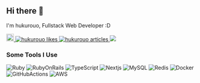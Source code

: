 ## Hi there 👋

I'm hukurouo, Fullstack Web Developer :D

 <a href="http://twitter.com/hukurouo_code">
    <img height="20" src="https://img.shields.io/twitter/follow/hukurouo_code?label=Twitter&logo=twitter&style=flat-square" />
  </a>
  <!-- Like のバッジ -->
  <a href="https://zenn.dev/hukurouo">
    <img src="https://zenn.badge.nikaera.com/s/hukurouo/likes?style=flat-square" alt="hukurouo likes" />
  </a>

  <!-- Articles のバッジ -->
  <a href="https://zenn.dev/hukurouo/articles">
    <img src="https://zenn.badge.nikaera.com/s/hukurouo/articles?style=flat-square" alt="hukurouo articles" />
  </a>
<a href="https://atcoder.jp/users/hukurouo" target="_blank" title="hukurouo"><img src="https://img.shields.io/endpoint?url=https%3A%2F%2Fatcoder-badges.now.sh%2Fapi%2Fatcoder%2Fjson%2Fhukurouo&style=flat-square" /></a>

### Some Tools I Use

<p>
 <img alt="Ruby" src="https://img.shields.io/badge/-Ruby-a52a2a?style=flat-square&logo=ruby&logoColor=white" />
 <img alt="RubyOnRails" src="https://img.shields.io/badge/-Rails-ff4500?style=flat-square&logo=rubyonrails&logoColor=white" />
 <img alt="TypeScript" src="https://img.shields.io/badge/-TypeScript-007ACC?style=flat-square&logo=typescript&logoColor=white" />
 <img alt="Nextjs" src="https://img.shields.io/badge/-Next.js-000000?style=flat-square&logo=next.js&logoColor=white" />
 <img alt="MySQL" src="https://img.shields.io/badge/-MySQL-4682b4?style=flat-square&logo=mysql&logoColor=white" />
 <img alt="Redis" src="https://img.shields.io/badge/-Redis-cd5c5c?style=flat-square&logo=redis&logoColor=white" />
 <img alt="Docker" src="https://img.shields.io/badge/-Docker-87cefa?style=flat-square&logo=docker&logoColor=white" />
 <img alt="GitHubActions" src="https://img.shields.io/badge/-GitHub Actions-000000?style=flat-square&logo=githubactions&logoColor=white" />
 <img alt="AWS" src="https://img.shields.io/badge/-Amazon AWS-ff8c00?style=flat-square&logo=amazonaws&logoColor=white" />
</p>

